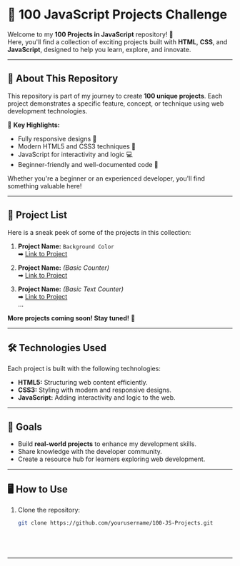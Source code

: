# 🚀 100 JavaScript Projects Challenge  

Welcome to my **100 Projects in JavaScript** repository! 🎉  
Here, you'll find a collection of exciting projects built with **HTML**, **CSS**, and **JavaScript**, designed to help you learn, explore, and innovate.  

---

## 🌟 About This Repository  

This repository is part of my journey to create **100 unique projects**. Each project demonstrates a specific feature, concept, or technique using web development technologies.  

🔑 **Key Highlights:**  
- Fully responsive designs 📱  
- Modern HTML5 and CSS3 techniques 🎨  
- JavaScript for interactivity and logic 💻  
- Beginner-friendly and well-documented code 📝  

Whether you're a beginner or an experienced developer, you'll find something valuable here!  

---

## 📂 Project List  

Here is a sneak peek of some of the projects in this collection:  

1. **Project Name:** `Background Color`  
   ➡ [Link to Project](#)  

2. **Project Name:** *(Basic Counter)*  
   ➡ [Link to Project](#)  
2. **Project Name:** *(Basic Text Counter)*  
   ➡ [Link to Project](#)  
...

**More projects coming soon! Stay tuned!** 🔔  

---

## 🛠️ Technologies Used  

Each project is built with the following technologies:  

- **HTML5:** Structuring web content efficiently.  
- **CSS3:** Styling with modern and responsive designs.  
- **JavaScript:** Adding interactivity and logic to the web.  

---

## 🎯 Goals  

- Build **real-world projects** to enhance my development skills.  
- Share knowledge with the developer community.  
- Create a resource hub for learners exploring web development.  

---

## 🖥️ How to Use  

1. Clone the repository:  
   ```bash
   git clone https://github.com/yourusername/100-JS-Projects.git






---
